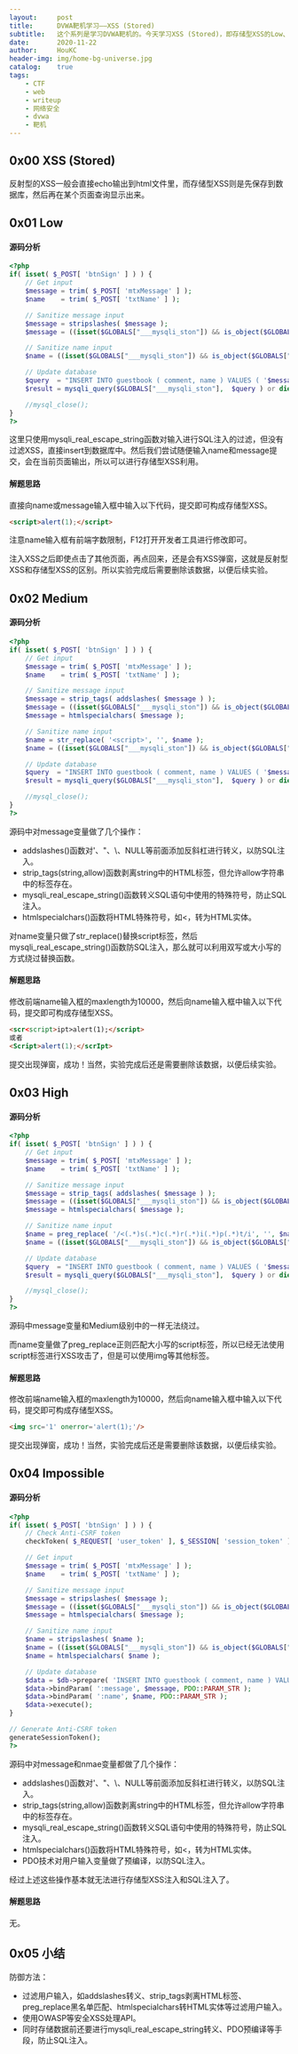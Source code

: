 ```yaml
---
layout:     post
title:      DVWA靶机学习——XSS (Stored)
subtitle:   这个系列是学习DVWA靶机的。今天学习XSS (Stored)，即存储型XSS的Low、Medium、High、Impossible级别。
date:       2020-11-22
author:     HouKC
header-img: img/home-bg-universe.jpg
catalog:    true
tags:
    - CTF
    - web
    - writeup
    - 网络安全
    - dvwa
    - 靶机
---
```



## 0x00 XSS (Stored)
反射型的XSS一般会直接echo输出到html文件里，而存储型XSS则是先保存到数据库，然后再在某个页面查询显示出来。


## 0x01 Low
#### 源码分析
```php
<?php
if( isset( $_POST[ 'btnSign' ] ) ) {
    // Get input
    $message = trim( $_POST[ 'mtxMessage' ] );
    $name    = trim( $_POST[ 'txtName' ] );

    // Sanitize message input
    $message = stripslashes( $message );
    $message = ((isset($GLOBALS["___mysqli_ston"]) && is_object($GLOBALS["___mysqli_ston"])) ? mysqli_real_escape_string($GLOBALS["___mysqli_ston"],  $message ) : ((trigger_error("[MySQLConverterToo] Fix the mysql_escape_string() call! This code does not work.", E_USER_ERROR)) ? "" : ""));

    // Sanitize name input
    $name = ((isset($GLOBALS["___mysqli_ston"]) && is_object($GLOBALS["___mysqli_ston"])) ? mysqli_real_escape_string($GLOBALS["___mysqli_ston"],  $name ) : ((trigger_error("[MySQLConverterToo] Fix the mysql_escape_string() call! This code does not work.", E_USER_ERROR)) ? "" : ""));

    // Update database
    $query  = "INSERT INTO guestbook ( comment, name ) VALUES ( '$message', '$name' );";
    $result = mysqli_query($GLOBALS["___mysqli_ston"],  $query ) or die( '<pre>' . ((is_object($GLOBALS["___mysqli_ston"])) ? mysqli_error($GLOBALS["___mysqli_ston"]) : (($___mysqli_res = mysqli_connect_error()) ? $___mysqli_res : false)) . '</pre>' );

    //mysql_close();
}
?>
```
这里只使用mysqli_real_escape_string函数对输入进行SQL注入的过滤，但没有过滤XSS，直接insert到数据库中。然后我们尝试随便输入name和message提交，会在当前页面输出，所以可以进行存储型XSS利用。

#### 解题思路
直接向name或message输入框中输入以下代码，提交即可构成存储型XSS。
```html
<script>alert(1);</script>
```
注意name输入框有前端字数限制，F12打开开发者工具进行修改即可。

注入XSS之后即使点击了其他页面，再点回来，还是会有XSS弹窗，这就是反射型XSS和存储型XSS的区别。所以实验完成后需要删除该数据，以便后续实验。


## 0x02 Medium
#### 源码分析
```php
<?php
if( isset( $_POST[ 'btnSign' ] ) ) {
    // Get input
    $message = trim( $_POST[ 'mtxMessage' ] );
    $name    = trim( $_POST[ 'txtName' ] );

    // Sanitize message input
    $message = strip_tags( addslashes( $message ) );
    $message = ((isset($GLOBALS["___mysqli_ston"]) && is_object($GLOBALS["___mysqli_ston"])) ? mysqli_real_escape_string($GLOBALS["___mysqli_ston"],  $message ) : ((trigger_error("[MySQLConverterToo] Fix the mysql_escape_string() call! This code does not work.", E_USER_ERROR)) ? "" : ""));
    $message = htmlspecialchars( $message );

    // Sanitize name input
    $name = str_replace( '<script>', '', $name );
    $name = ((isset($GLOBALS["___mysqli_ston"]) && is_object($GLOBALS["___mysqli_ston"])) ? mysqli_real_escape_string($GLOBALS["___mysqli_ston"],  $name ) : ((trigger_error("[MySQLConverterToo] Fix the mysql_escape_string() call! This code does not work.", E_USER_ERROR)) ? "" : ""));

    // Update database
    $query  = "INSERT INTO guestbook ( comment, name ) VALUES ( '$message', '$name' );";
    $result = mysqli_query($GLOBALS["___mysqli_ston"],  $query ) or die( '<pre>' . ((is_object($GLOBALS["___mysqli_ston"])) ? mysqli_error($GLOBALS["___mysqli_ston"]) : (($___mysqli_res = mysqli_connect_error()) ? $___mysqli_res : false)) . '</pre>' );

    //mysql_close();
}
?>
```
源码中对message变量做了几个操作：
- addslashes()函数对'、"、\\、NULL等前面添加反斜杠进行转义，以防SQL注入。
- strip_tags(string,allow)函数剥离string中的HTML标签，但允许allow字符串中的标签存在。
- mysqli_real_escape_string()函数转义SQL语句中使用的特殊符号，防止SQL注入。
- htmlspecialchars()函数将HTML特殊符号，如\<，转为HTML实体。

对name变量只做了str_replace()替换script标签，然后mysqli_real_escape_string()函数防SQL注入，那么就可以利用双写或大小写的方式绕过替换函数。

#### 解题思路
修改前端name输入框的maxlength为10000，然后向name输入框中输入以下代码，提交即可构成存储型XSS。
```html
<scr<script>ipt>alert(1);</script>
或者
<Script>alert(1);</scrIpt>
```
提交出现弹窗，成功！当然，实验完成后还是需要删除该数据，以便后续实验。


## 0x03 High
#### 源码分析
```php
<?php
if( isset( $_POST[ 'btnSign' ] ) ) {
    // Get input
    $message = trim( $_POST[ 'mtxMessage' ] );
    $name    = trim( $_POST[ 'txtName' ] );

    // Sanitize message input
    $message = strip_tags( addslashes( $message ) );
    $message = ((isset($GLOBALS["___mysqli_ston"]) && is_object($GLOBALS["___mysqli_ston"])) ? mysqli_real_escape_string($GLOBALS["___mysqli_ston"],  $message ) : ((trigger_error("[MySQLConverterToo] Fix the mysql_escape_string() call! This code does not work.", E_USER_ERROR)) ? "" : ""));
    $message = htmlspecialchars( $message );

    // Sanitize name input
    $name = preg_replace( '/<(.*)s(.*)c(.*)r(.*)i(.*)p(.*)t/i', '', $name );
    $name = ((isset($GLOBALS["___mysqli_ston"]) && is_object($GLOBALS["___mysqli_ston"])) ? mysqli_real_escape_string($GLOBALS["___mysqli_ston"],  $name ) : ((trigger_error("[MySQLConverterToo] Fix the mysql_escape_string() call! This code does not work.", E_USER_ERROR)) ? "" : ""));

    // Update database
    $query  = "INSERT INTO guestbook ( comment, name ) VALUES ( '$message', '$name' );";
    $result = mysqli_query($GLOBALS["___mysqli_ston"],  $query ) or die( '<pre>' . ((is_object($GLOBALS["___mysqli_ston"])) ? mysqli_error($GLOBALS["___mysqli_ston"]) : (($___mysqli_res = mysqli_connect_error()) ? $___mysqli_res : false)) . '</pre>' );

    //mysql_close();
}
?> 
```
源码中message变量和Medium级别中的一样无法绕过。

而name变量做了preg_replace正则匹配大小写的script标签，所以已经无法使用script标签进行XSS攻击了，但是可以使用img等其他标签。

#### 解题思路
修改前端name输入框的maxlength为10000，然后向name输入框中输入以下代码，提交即可构成存储型XSS。
```html
<img src='1' onerror='alert(1);'/>
```
提交出现弹窗，成功！当然，实验完成后还是需要删除该数据，以便后续实验。


## 0x04 Impossible
#### 源码分析
```php
<?php
if( isset( $_POST[ 'btnSign' ] ) ) {
    // Check Anti-CSRF token
    checkToken( $_REQUEST[ 'user_token' ], $_SESSION[ 'session_token' ], 'index.php' );

    // Get input
    $message = trim( $_POST[ 'mtxMessage' ] );
    $name    = trim( $_POST[ 'txtName' ] );

    // Sanitize message input
    $message = stripslashes( $message );
    $message = ((isset($GLOBALS["___mysqli_ston"]) && is_object($GLOBALS["___mysqli_ston"])) ? mysqli_real_escape_string($GLOBALS["___mysqli_ston"],  $message ) : ((trigger_error("[MySQLConverterToo] Fix the mysql_escape_string() call! This code does not work.", E_USER_ERROR)) ? "" : ""));
    $message = htmlspecialchars( $message );

    // Sanitize name input
    $name = stripslashes( $name );
    $name = ((isset($GLOBALS["___mysqli_ston"]) && is_object($GLOBALS["___mysqli_ston"])) ? mysqli_real_escape_string($GLOBALS["___mysqli_ston"],  $name ) : ((trigger_error("[MySQLConverterToo] Fix the mysql_escape_string() call! This code does not work.", E_USER_ERROR)) ? "" : ""));
    $name = htmlspecialchars( $name );

    // Update database
    $data = $db->prepare( 'INSERT INTO guestbook ( comment, name ) VALUES ( :message, :name );' );
    $data->bindParam( ':message', $message, PDO::PARAM_STR );
    $data->bindParam( ':name', $name, PDO::PARAM_STR );
    $data->execute();
}

// Generate Anti-CSRF token
generateSessionToken();
?> 
```
源码中对message和nmae变量都做了几个操作：
- addslashes()函数对'、"、\\、NULL等前面添加反斜杠进行转义，以防SQL注入。
- strip_tags(string,allow)函数剥离string中的HTML标签，但允许allow字符串中的标签存在。
- mysqli_real_escape_string()函数转义SQL语句中使用的特殊符号，防止SQL注入。
- htmlspecialchars()函数将HTML特殊符号，如\<，转为HTML实体。
- PDO技术对用户输入变量做了预编译，以防SQL注入。

经过上述这些操作基本就无法进行存储型XSS注入和SQL注入了。

#### 解题思路
无。


## 0x05 小结
防御方法：
- 过滤用户输入，如addslashes转义、strip_tags剥离HTML标签、preg_replace黑名单匹配、htmlspecialchars转HTML实体等过滤用户输入。
- 使用OWASP等安全XSS处理API。
- 同时存储数据前还要进行mysqli_real_escape_string转义、PDO预编译等手段，防止SQL注入。
